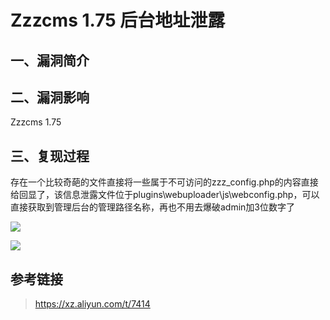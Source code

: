 Zzzcms 1.75 后台地址泄露
========================

一、漏洞简介
------------

二、漏洞影响
------------

Zzzcms 1.75

三、复现过程
------------

存在一个比较奇葩的文件直接将一些属于不可访问的zzz\_config.php的内容直接给回显了，该信息泄露文件位于plugins\\webuploader\\js\\webconfig.php，可以直接获取到管理后台的管理路径名称，再也不用去爆破admin加3位数字了

![](resource/Zzzcms1.75后台地址泄露/media/rId24.png)

![](resource/Zzzcms1.75后台地址泄露/media/rId25.png)

参考链接
--------

> https://xz.aliyun.com/t/7414
